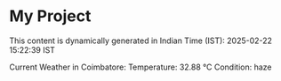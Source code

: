 # My Project

This content is dynamically generated in Indian Time (IST): 2025-02-22 15:22:39 IST


Current Weather in Coimbatore:
Temperature: 32.88 °C
Condition: haze
